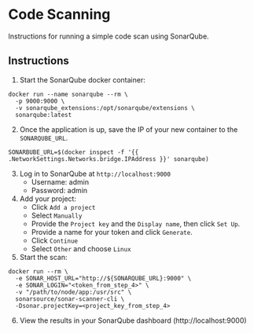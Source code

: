 # Code Scanning

Instructions for running a simple code scan using SonarQube.

## Instructions

1. Start the SonarQube docker container:
```
docker run --name sonarqube --rm \
  -p 9000:9000 \
  -v sonarqube_extensions:/opt/sonarqube/extensions \
  sonarqube:latest
```
2. Once the application is up, save the IP of your new container to the `SONARQUBE_URL`.
```
SONARBUBE_URL=$(docker inspect -f '{{ .NetworkSettings.Networks.bridge.IPAddress }}' sonarqube)
```
3. Log in to SonarQube at `http://localhost:9000`
    * Username: admin
    * Password: admin
4. Add your project:
    * Click `Add a project`
    * Select `Manually`
    * Provide the `Project key` and the `Display name`, then click `Set Up`.
    * Provide a name for your token and click `Generate`.
    * Click `Continue`
    * Select `Other` and choose `Linux`
5. Start the scan:
```
docker run --rm \
  -e SONAR_HOST_URL="http://${SONARQUBE_URL}:9000" \
  -e SONAR_LOGIN="<token_from_step_4>" \
  -v "/path/to/node/app:/usr/src" \
  sonarsource/sonar-scanner-cli \
  -Dsonar.projectKey=<project_key_from_step_4>
```
6. View the results in your SonarQube dashboard (http://localhost:9000)
